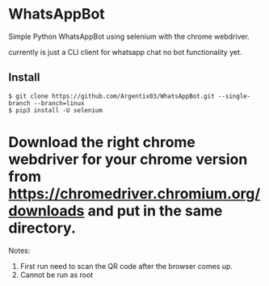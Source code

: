 # WhatsAppBot
Simple Python WhatsAppBot using selenium with the chrome webdriver.

currently is just a CLI client for whatsapp chat no bot functionality yet.  

## Install
```
$ git clone https://github.com/Argentix03/WhatsAppBot.git --single-branch --branch=linux  
$ pip3 install -U selenium  
```
Download the right chrome webdriver for your chrome version from https://chromedriver.chromium.org/downloads and put in the same directory.  
=
Notes:  
1. First run need to scan the QR code after the browser comes up.  
2. Cannot be run as root  
